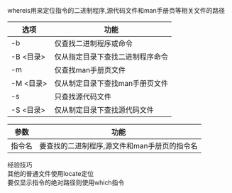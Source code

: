
whereis用来定位指令的二进制程序,源代码文件和man手册页等相关文件的路径

选项 | 功能
--- | ---
-b | 仅查找二进制程序或命令
-B <目录> | 仅从指定目录下查找二进制程序命令
-m | 仅查找man手册页文件
-M <目录> | 仅从制定目录下查找man手册页文件
-s | 只查找源代码文件
-S <目录> | 仅从制定目录下查找源代码文件


参数 | 功能
--- | ---
指令名 | 要查找的二进制程序,源文件和man手册页的指令名

经验技巧  
其他的普通文件使用locate定位  
要仅显示指令的绝对路径则使用which指令